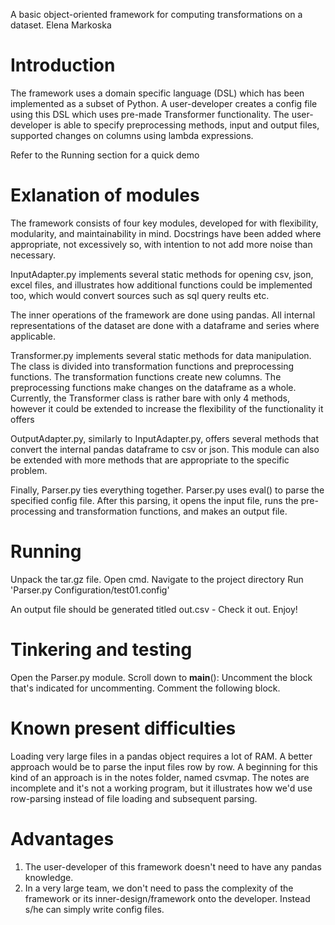A basic object-oriented framework for computing transformations on a dataset.
Elena Markoska

# Introduction
The framework uses a domain specific language (DSL) which has been implemented as a subset of Python.
A user-developer creates a config file using this DSL which uses pre-made Transformer functionality.
The user-developer is able to specify preprocessing methods, input and output files, supported changes on columns
using lambda expressions.

Refer to the Running section for a quick demo

# Exlanation of modules
The framework consists of four key modules, developed for with flexibility, modularity, and maintainability in mind.
Docstrings have been added where appropriate, not excessively so, with intention to not add more noise than necessary.

InputAdapter.py implements several static methods for opening csv, json, excel files, and illustrates how additional
functions could be implemented too, which would convert sources such as sql query reults etc.

The inner operations of the framework are done using pandas. All internal representations of the dataset
are done with a dataframe and series where applicable.

Transformer.py implements several static methods for data manipulation. The class is divided into transformation functions
and preprocessing functions. The transformation functions create new columns. The preprocessing functions make changes on the
dataframe as a whole. Currently, the Transformer class is rather bare with only 4 methods, however it could be extended to
increase the flexibility of the functionality it offers

OutputAdapter.py, similarly to InputAdapter.py, offers several methods that convert the internal pandas dataframe to csv or json.
This module can also be extended with more methods that are appropriate to the specific problem.

Finally, Parser.py ties everything together.
Parser.py uses eval() to parse the specified config file.
After this parsing, it opens the input file, runs the pre-processing and transformation functions, and makes an output file.

# Running
Unpack the tar.gz file.
Open cmd. Navigate to the project directory
Run 'Parser.py Configuration/test01.config'

An output file should be generated titled out.csv - Check it out. Enjoy!

# Tinkering and testing
Open the Parser.py module.
Scroll down to __main__():
Uncomment the block that's indicated for uncommenting. Comment the following block.

# Known present difficulties
Loading very large files in a pandas object requires a lot of RAM.
A better approach would be to parse the input files row by row. A beginning for this kind of an approach is in the notes folder, named csvmap.
The notes are incomplete and it's not a working program, but it illustrates how we'd use row-parsing instead of file loading and subsequent parsing.

# Advantages
1. The user-developer of this framework doesn't need to have any pandas knowledge.
2. In a very large team, we don't need to pass the complexity of the framework or its inner-design/framework onto the developer. Instead s/he can simply write config files.

